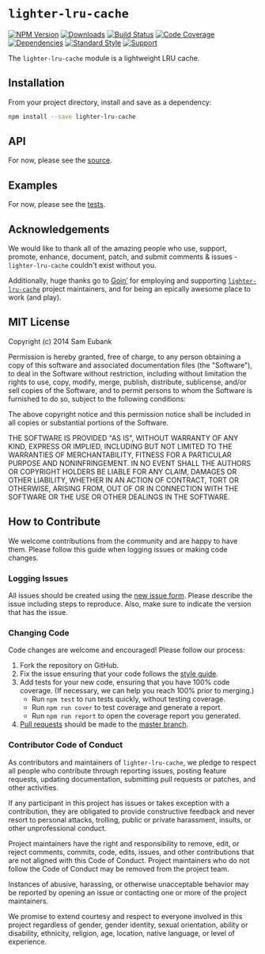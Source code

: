 # `lighter-lru-cache`
[![NPM Version](https://img.shields.io/npm/v/lighter-lru-cache.svg)](https://npmjs.org/package/lighter-lru-cache)
[![Downloads](https://img.shields.io/npm/dm/lighter-lru-cache.svg)](https://npmjs.org/package/lighter-lru-cache)
[![Build Status](https://img.shields.io/travis/lighterio/lighter-lru-cache.svg)](https://travis-ci.org/lighterio/lighter-lru-cache)
[![Code Coverage](https://img.shields.io/coveralls/lighterio/lighter-lru-cache/master.svg)](https://coveralls.io/r/lighterio/lighter-lru-cache)
[![Dependencies](https://img.shields.io/david/lighterio/lighter-lru-cache.svg)](https://david-dm.org/lighterio/lighter-lru-cache)
[![Standard Style](https://img.shields.io/badge/code%20style-standard-brightgreen.svg)](https://github.com/feross/standard)
[![Support](https://img.shields.io/gratipay/Lighter.io.svg)](https://gratipay.com/Lighter.io/)

The `lighter-lru-cache` module is a lightweight LRU cache.


## Installation

From your project directory, install and save as a dependency:
```bash
npm install --save lighter-lru-cache
```


## API

For now, please see the [source](https://github.com/lighterio/lighter-lru-cache/blob/master/lighter-lru-cache.js).


## Examples

For now, please see the [tests](https://github.com/lighterio/lighter-lru-cache/blob/master/test/type.js).


## Acknowledgements

We would like to thank all of the amazing people who use, support,
promote, enhance, document, patch, and submit comments & issues -
`lighter-lru-cache` couldn't exist without you.

Additionally, huge thanks go to [Goin’](https://goin.io) for employing
and supporting [`lighter-lru-cache`](http://lighter.io/lighter-lru-cache) project
maintainers, and for being an epically awesome place to work (and play).


## MIT License

Copyright (c) 2014 Sam Eubank

Permission is hereby granted, free of charge, to any person obtaining a copy
of this software and associated documentation files (the "Software"), to deal
in the Software without restriction, including without limitation the rights
to use, copy, modify, merge, publish, distribute, sublicense, and/or sell
copies of the Software, and to permit persons to whom the Software is
furnished to do so, subject to the following conditions:

The above copyright notice and this permission notice shall be included in all
copies or substantial portions of the Software.

THE SOFTWARE IS PROVIDED "AS IS", WITHOUT WARRANTY OF ANY KIND, EXPRESS OR
IMPLIED, INCLUDING BUT NOT LIMITED TO THE WARRANTIES OF MERCHANTABILITY,
FITNESS FOR A PARTICULAR PURPOSE AND NONINFRINGEMENT. IN NO EVENT SHALL THE
AUTHORS OR COPYRIGHT HOLDERS BE LIABLE FOR ANY CLAIM, DAMAGES OR OTHER
LIABILITY, WHETHER IN AN ACTION OF CONTRACT, TORT OR OTHERWISE, ARISING FROM,
OUT OF OR IN CONNECTION WITH THE SOFTWARE OR THE USE OR OTHER DEALINGS IN THE
SOFTWARE.


## How to Contribute

We welcome contributions from the community and are happy to have them.
Please follow this guide when logging issues or making code changes.

### Logging Issues

All issues should be created using the
[new issue form](https://github.com/lighterio/lighter-lru-cache/issues/new).
Please describe the issue including steps to reproduce. Also, make sure
to indicate the version that has the issue.

### Changing Code

Code changes are welcome and encouraged! Please follow our process:

1. Fork the repository on GitHub.
2. Fix the issue ensuring that your code follows the
   [style guide](http://lighter.io/style-guide).
3. Add tests for your new code, ensuring that you have 100% code coverage.
   (If necessary, we can help you reach 100% prior to merging.)
   * Run `npm test` to run tests quickly, without testing coverage.
   * Run `npm run cover` to test coverage and generate a report.
   * Run `npm run report` to open the coverage report you generated.
4. [Pull requests](http://help.github.com/send-pull-requests/) should be made
   to the [master branch](https://github.com/lighterio/lighter-lru-cache/tree/master).

### Contributor Code of Conduct

As contributors and maintainers of `lighter-lru-cache`, we pledge to respect all
people who contribute through reporting issues, posting feature requests,
updating documentation, submitting pull requests or patches, and other
activities.

If any participant in this project has issues or takes exception with a
contribution, they are obligated to provide constructive feedback and never
resort to personal attacks, trolling, public or private harassment, insults, or
other unprofessional conduct.

Project maintainers have the right and responsibility to remove, edit, or
reject comments, commits, code, edits, issues, and other contributions
that are not aligned with this Code of Conduct. Project maintainers who do
not follow the Code of Conduct may be removed from the project team.

Instances of abusive, harassing, or otherwise unacceptable behavior may be
reported by opening an issue or contacting one or more of the project
maintainers.

We promise to extend courtesy and respect to everyone involved in this project
regardless of gender, gender identity, sexual orientation, ability or
disability, ethnicity, religion, age, location, native language, or level of
experience.
